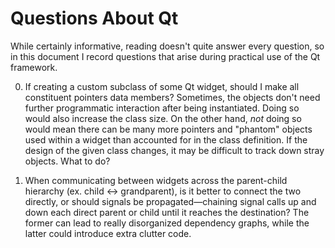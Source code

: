 # Questions About Qt

While certainly informative, reading doesn't quite answer every question, so in this
document I record questions that arise during practical use of the Qt framework.

0. If creating a custom subclass of some Qt widget, should I make all constituent pointers
   data members? Sometimes, the objects don't need further programmatic interaction after
   being instantiated. Doing so would also increase the class size. On the other hand,
   *not* doing so would mean there can be many more pointers and "phantom" objects used
   within a widget than accounted for in the class definition. If the design of the given
   class changes, it may be difficult to track down stray objects. What to do?

1. When communicating between widgets across the parent-child hierarchy (ex. child <->
   grandparent), is it better to connect the two directly, or should signals be
   propagated—chaining signal calls up and down each direct parent or child until it
   reaches the destination? The former can lead to really disorganized dependency graphs,
   while the latter could introduce extra clutter code.
